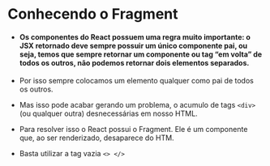 # Conhecendo o Fragment

* <h4>Os componentes do React possuem uma regra muito importante: o JSX retornado deve sempre possuir um único componente pai, ou seja, temos que sempre retornar um componente ou tag “em volta” de todos os outros, não podemos retornar dois elementos separados.</h4>

* Por isso sempre colocamos um elemento qualquer como pai de todos os outros.

* Mas isso pode acabar gerando um problema, o acumulo de tags ``<div>`` (ou qualquer outra) desnecessárias em nosso HTML. 

* Para resolver isso o React possui o Fragment. Ele é um componente que, ao ser renderizado, desaparece do HTM. 

* Basta utilizar a tag vazia  ``<> </>``